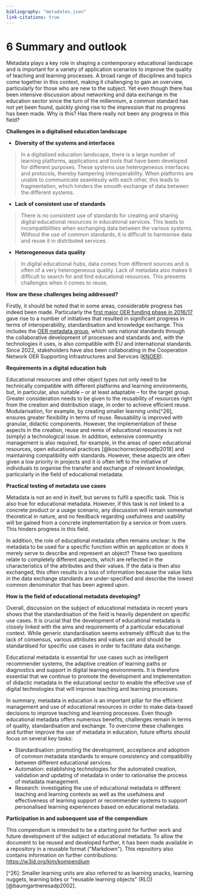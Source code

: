 ```yaml
---
bibliography: "metadaten.json"  
link-citations: true
---
```


# 6 Summary and outlook

Metadata plays a key role in shaping a contemporary educational landscape and is important for a variety of application scenarios to improve the quality of teaching and learning processes. A broad range of disciplines and topics come together in this context, making it challenging to gain an overview, particularly for those who are new to the subject. Yet even though there has been intensive discussion about networking and data exchange in the education sector since the turn of the millennium, a common standard has not yet been found, quickly giving rise to the impression that no progress has been made. Why is this? Has there really not been any progress in this field?

**Challenges in a digitalised education landscape**

- **Diversity of the systems and interfaces**

> In a digitalised education landscape, there is a large number of learning platforms, applications and tools that have been developed for different purposes. These systems use heterogeneous interfaces and protocols, thereby hampering interoperability. When platforms are unable to communicate seamlessly with each other, this leads to fragmentation, which hinders the smooth exchange of data between the different systems.

- **Lack of consistent use of standards**

> There is no consistent use of standards for creating and sharing digital educational resources in educational services. This leads to incompatibilities when exchanging data between the various systems. Without the use of common standards, it is difficult to harmonise data and reuse it in distributed services.

- **Heterogeneous data quality**

> In digital educational hubs, data comes from different sources and is often of a very heterogeneous quality. Lack of metadata also makes it difficult to search for and find educational resources. This presents challenges when it comes to reuse.

**How are these challenges being addressed?**

Firstly, it should be noted that in some areas, considerable progress has indeed been made. Particularly the [first major OER funding phase in 2016/17](https://www.bmbf.de/bmbf/shareddocs/bekanntmachungen/de/2016/01/1132_bekanntmachung.html) gave rise to a number of initiatives that resulted in significant progress in terms of interoperability, standardisation and knowledge exchange. This includes the [OER metadata group](https://wiki.dnb.de/display/DINIAGKIM/OER-Metadatengruppe), which sets national standards through the collaborative development of processes and standards and, with the technologies it uses, is also compatible with EU and international standards. Since 2022, stakeholders have also been collaborating in the Cooperation Network OER Supporting Infrastructures and Services ([KNOER](https://kn-oer.de/)).

**Requirements in a digital education hub**

Educational resources and other object types not only need to be technically compatible with different platforms and learning environments, but, in particular, also suitable – or at least adaptable – for the target group. Greater consideration needs to be given to the reusability of resources right from the creation and distribution stage, in order to achieve efficient reuse. Modularisation, for example, by creating smaller learning units[\^26], ensures greater flexibility in terms of reuse. Reusability is improved with granular, didactic components. However, the implementation of these aspects in the creation, reuse and remix of educational resources is not (simply) a technological issue. In addition, extensive community management is also required, for example, in the areas of open educational resources, open educational practices [@koschorreckoepodfp2018] and maintaining compatibility with standards. However, these aspects are often given a low priority in projects and it is often left to the initiative of individuals to organise the transfer and exchange of relevant knowledge, particularly in the field of educational metadata.

**Practical testing of metadata use cases**

Metadata is not an end in itself, but serves to fulfil a specific task. This is also true for educational metadata. However, if this task is not linked to a concrete product or a usage scenario, any discussion will remain somewhat theoretical in nature, and no feedback regarding usefulness and usability will be gained from a concrete implementation by a service or from users. This hinders progress in this field.

In addition, the role of educational metadata often remains unclear: Is the metadata to be used for a specific function within an application or does it merely serve to describe and represent an object? These two questions relate to completely different aspects, which are reflected in the characteristics of the attributes and their values. If the data is then also exchanged, this often results in a loss of information because the value lists in the data exchange standards are under-specified and describe the lowest common denominator that has been agreed upon.

**How is the field of educational metadata developing?**

Overall, discussion on the subject of educational metadata in recent years shows that the standardisation of the field is heavily dependent on specific use cases. It is crucial that the development of educational metadata is closely linked with the aims and requirements of a particular educational context. While generic standardisation seems extremely difficult due to the lack of consensus, various attributes and values can and should be standardised for specific use cases in order to facilitate data exchange.

Educational metadata is essential for use cases such as intelligent recommender systems, the adaptive creation of learning paths or diagnostics and support in digital learning environments. It is therefore essential that we continue to promote the development and implementation of didactic metadata in the educational sector to enable the effective use of digital technologies that will improve teaching and learning processes.

In summary, metadata in education is an important pillar for the efficient management and use of educational resources in order to make data-based decisions to improve teaching and learning processes. Even though educational metadata offers numerous benefits, challenges remain in terms of quality, standardisation and exchange. To overcome these challenges and further improve the use of metadata in education, future efforts should focus on several key tasks:

- Standardisation: promoting the development, acceptance and adoption of common metadata standards to ensure consistency and compatibility between different educational services.
- Automation: establishing technologies for the automated creation, validation and updating of metadata in order to rationalise the process of metadata management.
- Research: investigating the use of educational metadata in different teaching and learning contexts as well as the usefulness and effectiveness of learning support or recommender systems to support personalised learning experiences based on educational metadata.

**Participation in and subsequent use of the compendium**

This compendium is intended to be a starting point for further work and future development of the subject of educational metadata. To allow the document to be reused and developed further, it has been made available in a repository in a reusable format ("Markdown"). This repository also contains information on further contributions: <https://w3id.org/kim/kompendium>

[\^26]: Smaller learning units are also referred to as learning snacks, learning nuggets, learning bites or "reusable learning objects" (RLO) [@baumgartneresadp2002].